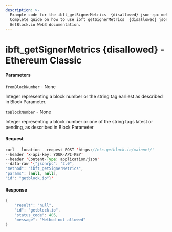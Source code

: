 ```yaml
---
description: >-
  Example code for the ibft_getSignerMetrics  {disallowed} json-rpc method.
  Сomplete guide on how to use ibft_getSignerMetrics  {disallowed} json-rpc in
  GetBlock.io Web3 documentation.
---
```


# ibft\_getSignerMetrics {disallowed} - Ethereum Classic

#### Parameters

`fromBlockNumber` - None

Integer representing a block number or the string tag earliest as described in Block Parameter.

`toBlockNumber` - None

Integer representing a block number or one of the string tags latest or pending, as described in Block Parameter

#### Request

```java
curl --location --request POST 'https://etc.getblock.io/mainnet/' 
--header 'x-api-key: YOUR-API-KEY' 
--header 'Content-Type: application/json' 
--data-raw '{"jsonrpc": "2.0",
"method": "ibft_getSignerMetrics",
"params": [null, null],
"id": "getblock.io"}'
```

#### Response

```java
{
    "result": "null",
    "id": "getblock.io",
    "status_code": 405,
    "message": "Method not allowed"
}
```
